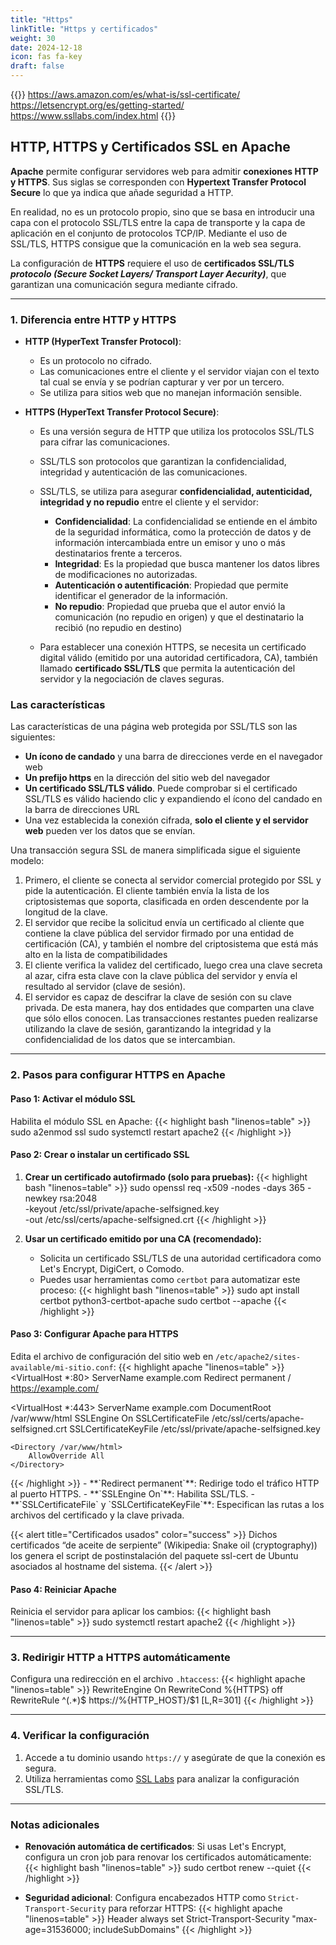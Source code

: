 ```yaml
---
title: "Https"
linkTitle: "Https y certificados"
weight: 30
date: 2024-12-18
icon: fas fa-key
draft: false
---
```

{{<referencias>}}
https://aws.amazon.com/es/what-is/ssl-certificate/
https://letsencrypt.org/es/getting-started/
https://www.ssllabs.com/index.html
{{</referencias>}}


## HTTP, HTTPS y Certificados SSL en Apache

**Apache** permite configurar servidores web para admitir  **conexiones HTTP y HTTPS**.
Sus siglas se corresponden con **Hypertext Transfer Protocol Secure** lo que ya indica que añade seguridad a HTTP. 

En realidad, no es un protocolo propio, sino que se basa en introducir una capa con el protocolo SSL/TLS entre la capa de transporte y la capa de aplicación en el conjunto de protocolos TCP/IP. Mediante el uso de SSL/TLS, HTTPS consigue que la comunicación en la web sea segura.

La configuración de **HTTPS** requiere el uso de **certificados SSL/TLS _protocolo (Secure Socket Layers/ Transport Layer Aecurity)_**, que garantizan una comunicación segura mediante cifrado.

---

### 1. **Diferencia entre HTTP y HTTPS**

- **HTTP (HyperText Transfer Protocol)**:
	- Es un protocolo no cifrado.
	- Las comunicaciones entre el cliente y el servidor viajan con el texto tal cual se envía y se podrían capturar y ver por un tercero.
	- Se utiliza para sitios web que no manejan información sensible.

- **HTTPS (HyperText Transfer Protocol Secure)**:
	- Es una versión segura de HTTP que utiliza los protocolos SSL/TLS para cifrar las comunicaciones.
	- SSL/TLS son protocolos que garantizan la confidencialidad, integridad y autenticación de las comunicaciones.
    - SSL/TLS, se utiliza para asegurar **confidencialidad, autenticidad, integridad y no repudio** entre el cliente y el servidor:
      - **Confidencialidad**: La confidencialidad se entiende en el ámbito de la seguridad informática, como la protección de datos y de información intercambiada entre un emisor y uno o más destinatarios frente a terceros.
      - **Integridad**: Es la propiedad que busca mantener los datos libres de modificaciones no autorizadas.
      - **Autenticación o autentificación**: Propiedad que permite identificar el generador de la información.
      - **No repudio**: Propiedad que prueba que el autor envió la comunicación (no repudio en origen) y que el destinatario la recibió (no repudio en destino)


	- Para establecer una conexión HTTPS, se necesita un certificado digital válido (emitido por una autoridad certificadora, CA), también llamado **certificado SSL/TLS** que permita la autenticación del servidor y la negociación de claves seguras.
    
### Las características
Las características de una página web protegida por SSL/TLS son las siguientes:

* **Un ícono de candado** y una barra de direcciones verde en el navegador web
* **Un prefijo https** en la dirección del sitio web del navegador
* **Un certificado SSL/TLS válido**. Puede comprobar si el certificado SSL/TLS es válido haciendo clic y expandiendo el ícono del candado en la barra de direcciones URL
* Una vez establecida la conexión cifrada, **solo el cliente y el servidor web** pueden ver los datos que se envían.

Una transacción segura SSL de manera simplificada sigue el siguiente modelo:

1. Primero, el cliente se conecta al servidor comercial protegido por SSL y pide la autenticación. El cliente también envía la lista de los criptosistemas que soporta, clasificada en orden descendente por la longitud de la clave.
2. El servidor que recibe la solicitud envía un certificado al cliente que contiene la clave pública del servidor firmado por una entidad de certificación (CA), y también el nombre del criptosistema que está más alto en la lista de compatibilidades
2. El cliente verifica la validez del certificado, luego crea una clave secreta al azar, cifra esta clave con la clave pública del servidor y envía el resultado al servidor (clave de sesión).
3. El servidor es capaz de descifrar la clave de sesión con su clave privada. De esta manera, hay dos entidades que comparten una clave que sólo ellos conocen. Las transacciones restantes pueden realizarse utilizando la clave de sesión, garantizando la integridad y la confidencialidad de los datos que se intercambian.
---

### 2. **Pasos para configurar HTTPS en Apache**

#### Paso 1: Activar el módulo SSL

Habilita el módulo SSL en Apache:
{{< highlight bash "linenos=table" >}}
sudo a2enmod ssl
sudo systemctl restart apache2
{{< /highlight >}}

#### Paso 2: Crear o instalar un certificado SSL

1. **Crear un certificado autofirmado (solo para pruebas):**
   {{< highlight bash "linenos=table" >}}
   sudo openssl req -x509 -nodes -days 365 -newkey rsa:2048 \
   -keyout /etc/ssl/private/apache-selfsigned.key \
   -out /etc/ssl/certs/apache-selfsigned.crt
   {{< /highlight >}}

2. **Usar un certificado emitido por una CA (recomendado):**
	- Solicita un certificado SSL/TLS de una autoridad certificadora como Let's Encrypt, DigiCert, o Comodo.
	- Puedes usar herramientas como `certbot` para automatizar este proceso:
	  {{< highlight bash "linenos=table" >}}
	  sudo apt install certbot python3-certbot-apache
	  sudo certbot --apache
	  {{< /highlight >}}

#### Paso 3: Configurar Apache para HTTPS

Edita el archivo de configuración del sitio web en `/etc/apache2/sites-available/mi-sitio.conf`:
{{< highlight apache "linenos=table" >}}
<VirtualHost *:80>
ServerName example.com
Redirect permanent / https://example.com/
</VirtualHost>

<VirtualHost *:443>
ServerName example.com
DocumentRoot /var/www/html
    SSLEngine On
    SSLCertificateFile /etc/ssl/certs/apache-selfsigned.crt
    SSLCertificateKeyFile /etc/ssl/private/apache-selfsigned.key

    <Directory /var/www/html>
        AllowOverride All
    </Directory>
</VirtualHost>
{{< /highlight >}}
- **`Redirect permanent`**: Redirige todo el tráfico HTTP al puerto HTTPS.
- **`SSLEngine On`**: Habilita SSL/TLS.
- **`SSLCertificateFile` y `SSLCertificateKeyFile`**: Especifican las rutas a los archivos del certificado y la clave privada.

{{< alert title="Certificados usados" color="success" >}}
Dichos certificados “de aceite de serpiente” (Wikipedia: Snake oil (cryptography)) los genera el script de postinstalación del paquete ssl-cert de Ubuntu asociados al hostname del sistema.
{{< /alert >}}

#### Paso 4: Reiniciar Apache
Reinicia el servidor para aplicar los cambios:
{{< highlight bash "linenos=table" >}}
sudo systemctl restart apache2
{{< /highlight >}}

---

### 3. **Redirigir HTTP a HTTPS automáticamente**

Configura una redirección en el archivo `.htaccess`:
{{< highlight apache "linenos=table" >}}
RewriteEngine On
RewriteCond %{HTTPS} off
RewriteRule ^(.*)$ https://%{HTTP_HOST}/$1 [L,R=301]
{{< /highlight >}}

---

### 4. **Verificar la configuración**

1. Accede a tu dominio usando `https://` y asegúrate de que la conexión es segura.
2. Utiliza herramientas como [SSL Labs](https://www.ssllabs.com/) para analizar la configuración SSL/TLS.

---

### Notas adicionales

- **Renovación automática de certificados**: Si usas Let's Encrypt, configura un cron job para renovar los certificados automáticamente:
  {{< highlight bash "linenos=table" >}}
  sudo certbot renew --quiet
  {{< /highlight >}}

- **Seguridad adicional**: Configura encabezados HTTP como `Strict-Transport-Security` para reforzar HTTPS:
  {{< highlight apache "linenos=table" >}}
  Header always set Strict-Transport-Security "max-age=31536000; includeSubDomains"
  {{< /highlight >}}

